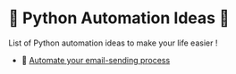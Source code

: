 # :bookmark_tabs: Python Automation Ideas :hammer:

List of Python automation ideas to make your life easier !


- :e-mail: [Automate your email-sending process](./email_sending/email_sending_implementation.ipynb)